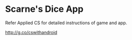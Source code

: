 # Scarne's Dice App
Refer Applied CS for detailed instructions of game and app.

http://g.co/cswithandroid
